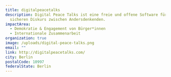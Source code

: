 ```yaml
---
title: digitalpeacetalks
description: Digital Peace Talks ist eine freie und offene Software für offenen,
  sicheren Diskurs zwischen Andersdenkenden.
impactArea:
  - Demokratie & Engagement von Bürger*innen
  - Internationale Zusammenarbeit
organization: true
image: /uploads/digital-peace-talks.png
email: ""
link: http://digitalpeacetalks.com/
city: Berlin
postalCode: 10997
federalState: Berlin
---
```

